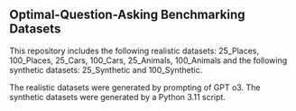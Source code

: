## Optimal-Question-Asking Benchmarking Datasets

This repository includes the following realistic datasets: 25_Places, 100_Places, 25_Cars, 100_Cars, 25_Animals, 100_Animals and the following synthetic datasets: 25_Synthetic and 100_Synthetic.

The realistic datasets were generated by prompting of GPT o3. The synthetic datasets were generated by a Python 3.11 script.
